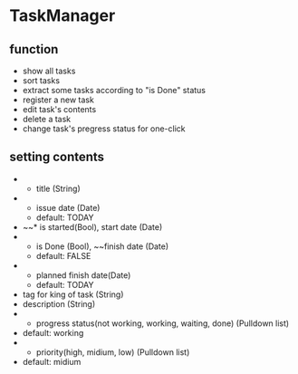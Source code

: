 # TaskManager

## function
- show all tasks
- sort tasks
- extract some tasks according to "is Done" status
- register a new task
- edit task's contents
- delete a task
- change task's pregress status for one-click

## setting contents
- * title (String)
- * issue date (Date)
  - default: TODAY
- ~~* is started(Bool), start date (Date)
- * is Done (Bool), ~~finish date (Date)
  - default: FALSE 
- * planned finish date(Date)
  -  default: TODAY
- tag for king of task (String)
- description (String)
- * progress status(not working, working, waiting, done) (Pulldown list)
-   default: working
- * priority(high, midium, low) (Pulldown list)
-   default: midium

